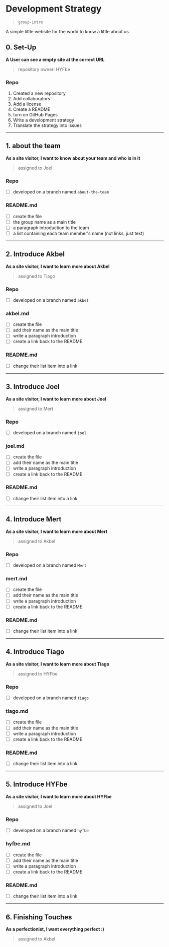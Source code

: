 # Development Strategy

> `group-intro`

A simple little website for the world to know a little about us.

## 0. Set-Up

__A User can see a empty site at the correct URL__

> repository owner: HYFbe

### Repo

1. Created a new repository
1. Add collaborators
1. Add a license
1. Create a README
1. turn on GitHub Pages
1. Write a development strategy
1. Translate the strategy into issues

---

## 1. about the team

__As a site visitor, I want to know about your team and who is in it__

> assigned to Joel

### Repo

- [ ] developed on a branch named `about-the-team`

### README.md

- [ ] create the file
- [ ] the group name as a main title
- [ ] a paragraph introduction to the team
- [ ] a list containing each team member's name (not links, just text)

---

## 2. Introduce Akbel

__As a site visitor, I want to learn more about Akbel__

> assigned to Tiago

### Repo

- [ ] developed on a branch named `akbel`

### akbel.md

- [ ] create the file
- [ ] add their name as the main title
- [ ] write a paragraph introduction
- [ ] create a link back to the README

### README.md

- [ ] change their list item into a link

---

## 3. Introduce Joel

__As a site visitor, I want to learn more about Joel__

> assigned to Mert

### Repo

- [ ] developed on a branch named `joel`

### joel.md

- [ ] create the file
- [ ] add their name as the main title
- [ ] write a paragraph introduction
- [ ] create a link back to the README

### README.md

- [ ] change their list item into a link

---

## 4. Introduce Mert

__As a site visitor, I want to learn more about Mert__

> assigned to Akbel

### Repo

- [ ] developed on a branch named `Mert`

### mert.md

- [ ] create the file
- [ ] add their name as the main title
- [ ] write a paragraph introduction
- [ ] create a link back to the README

### README.md

- [ ] change their list item into a link

---

## 4. Introduce Tiago

__As a site visitor, I want to learn more about Tiago__

> assigned to HYFbe

### Repo

- [ ] developed on a branch named `tiago`

### tiago.md

- [ ] create the file
- [ ] add their name as the main title
- [ ] write a paragraph introduction
- [ ] create a link back to the README

### README.md

- [ ] change their list item into a link

---

## 5. Introduce HYFbe

__As a site visitor, I want to learn more about HYFbe__

> assigned to Joel

### Repo

- [ ] developed on a branch named `hyfbe`

### hyfbe.md

- [ ] create the file
- [ ] add their name as the main title
- [ ] write a paragraph introduction
- [ ] create a link back to the README

### README.md

- [ ] change their list item into a link

---

## 6. Finishing Touches

__As a perfectionist, I want everything perfect :)__

> assigned to Akbel
